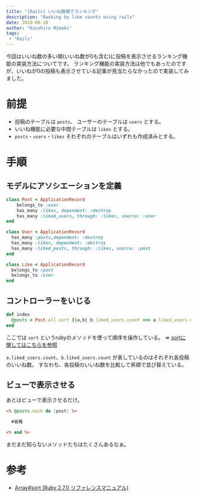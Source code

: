 ```yaml
---
title: "[Rails] いいね数順でランキング"
description: "Ranking by like counts using rails"
date: 2020-08-20
author: "Kazuhiro Mimaki"
tags:
 - "Rails"
---
```


今回はいいね数の多い順(いいね数が0も含む)に投稿を表示させるランキング機能の実装方法についてです。
ランキング機能の実装方法は他でもあったのですが、いいねが0の投稿も表示させている記事が見当たらなかったので実装してみました。
<!--more-->

# 前提
- 投稿のテーブルは `posts`、 ユーザーのテーブルは `users` とする。
- いいね機能に必要な中間テーブルは `likes` とする。
- `posts`・`users`・`likes` それぞれのテーブルはいずれも作成済みとする。

# 手順

## モデルにアソシエーションを定義

```post.rb
class Post < ApplicationRecord
    belongs_to :user
    has_many :likes, dependent: :destroy
    has_many :liked_users, through: :likes, source: :user
end
```

```user.rb
class User < ApplicationRecord
  has_many :posts,dependent: :destroy
  has_many :likes, dependent: :destroy
  has_many :liked_posts, through: :likes, source: :post
end
```

```like.rb
class Like < ApplicationRecord
  belongs_to :post
  belongs_to :user
end
```


## コントローラーをいじる

```posts_controller.rb
def index
  @posts = Post.all.sort {|a,b| b.liked_users.count <=> a.liked_users.count}
end
```

ここでは `sort` というrubyのメソッドを使って順序を操作している。
=> [sortに関してはこちらを参照](https://docs.ruby-lang.org/ja/latest/method/Array/i/sort.html)

`a.liked_users.count`、`b.liked_users.count` が表しているのはそれぞれ各投稿のいいね数。
すなわち、各投稿のいいね数を比較して昇順で並び替えている。



## ビューで表示させる
あとはビューで表示させるだけ。

```index.html.erb
<% @posts.each do |post| %>

  #省略

<% end %>
```
まだまだ知らないメソッドたちはたくさんあるなぁ。

# 参考
- [Array#sort (Ruby 2.7.0 リファレンスマニュアル)](https://docs.ruby-lang.org/ja/latest/method/Array/i/sort.html)
